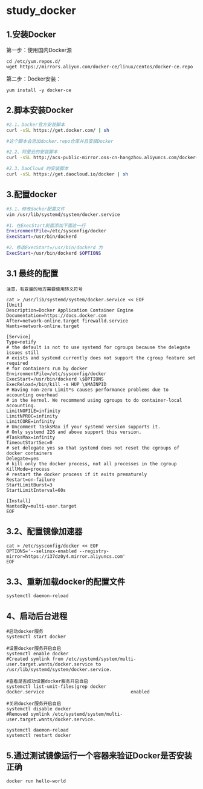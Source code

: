 # study_docker

## 1.安装Docker

第一步：使用国内Docker源
```
cd /etc/yum.repos.d/
wget https://mirrors.aliyun.com/docker-ce/linux/centos/docker-ce.repo
 ```

第二步：Docker安装：
```
yum install -y docker-ce
```

## 2.脚本安装Docker
```bash
#2.1、Docker官方安装脚本
curl -sSL https://get.docker.com/ | sh

#这个脚本会添加docker.repo仓库并且安装Docker

#2.2、阿里云的安装脚本
curl -sSL http://acs-public-mirror.oss-cn-hangzhou.aliyuncs.com/docker-engine/internet | sh -

#2.3、DaoCloud 的安装脚本
curl -sSL https://get.daocloud.io/docker | sh

```

## 3.配置docker
```bash
#3.1、修改docker配置文件
vim /usr/lib/systemd/system/docker.service

#1、在ExecStart前面添加下面这一行
EnvironmentFile=/etc/sysconfig/docker
ExecStart=/usr/bin/dockerd

#2、修改ExecStart=/usr/bin/dockerd 为 
ExecStart=/usr/bin/dockerd $OPTIONS
```

## 3.1 最终的配置

    注意，有变量的地方需要使用转义符号
    
    cat > /usr/lib/systemd/system/docker.service << EOF
    [Unit]
    Description=Docker Application Container Engine
    Documentation=https://docs.docker.com
    After=network-online.target firewalld.service
    Wants=network-online.target

    [Service]
    Type=notify
    # the default is not to use systemd for cgroups because the delegate issues still
    # exists and systemd currently does not support the cgroup feature set required
    # for containers run by docker
    EnvironmentFile=/etc/sysconfig/docker
    ExecStart=/usr/bin/dockerd \$OPTIONS
    ExecReload=/bin/kill -s HUP \$MAINPID
    # Having non-zero Limit*s causes performance problems due to accounting overhead
    # in the kernel. We recommend using cgroups to do container-local accounting.
    LimitNOFILE=infinity
    LimitNPROC=infinity
    LimitCORE=infinity
    # Uncomment TasksMax if your systemd version supports it.
    # Only systemd 226 and above support this version.
    #TasksMax=infinity
    TimeoutStartSec=0
    # set delegate yes so that systemd does not reset the cgroups of docker containers
    Delegate=yes
    # kill only the docker process, not all processes in the cgroup
    KillMode=process
    # restart the docker process if it exits prematurely
    Restart=on-failure
    StartLimitBurst=3
    StartLimitInterval=60s

    [Install]
    WantedBy=multi-user.target
    EOF

## 3.2、配置镜像加速器
    cat > /etc/sysconfig/docker << EOF
    OPTIONS='--selinux-enabled --registry-mirror=https://i37dz0y4.mirror.aliyuncs.com'
    EOF

## 3.3、重新加载docker的配置文件

    systemctl daemon-reload
    
## 4、启动后台进程

```
#启动docker服务
systemctl start docker

#设置docker服务开启自启
systemctl enable docker
#Created symlink from /etc/systemd/system/multi-user.target.wants/docker.service to /usr/lib/systemd/system/docker.service.

#查看是否成功设置docker服务开启自启
systemctl list-unit-files|grep docker
docker.service                                enabled

#关闭docker服务开启自启
systemctl disable docker
#Removed symlink /etc/systemd/system/multi-user.target.wants/docker.service.

systemctl daemon-reload
systemctl restart docker
```

## 5.通过测试镜像运行一个容器来验证Docker是否安装正确
```bash
docker run hello-world
```
